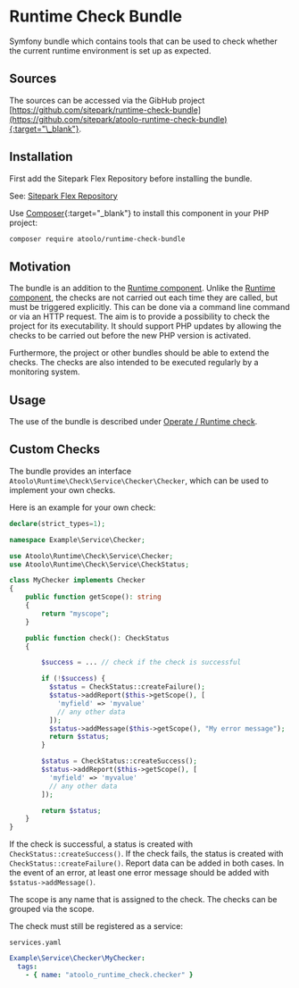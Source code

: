 # Runtime Check Bundle

Symfony bundle which contains tools that can be used to check whether the current runtime environment is set up as expected.

## Sources

The sources can be accessed via the GibHub project [https://github.com/sitepark/runtime-check-bundle](https://github.com/sitepark/atoolo-runtime-check-bundle){:target="\_blank"}.

## Installation

First add the Sitepark Flex Repository before installing the bundle.

See: [Sitepark Flex Repository](../symfony-flex-integration.md#sitepark-flex-repository)

Use [Composer](https://getcomposer.org/){:target="\_blank"} to install this component in your PHP project:

```sh
composer require atoolo/runtime-check-bundle
```

## Motivation

The bundle is an addition to the [Runtime component](../components/runtime.md). Unlike the [Runtime component](../components/runtime.md), the checks are not carried out each time they are called, but must be triggered explicitly. This can be done via a command line command or via an HTTP request. The aim is to provide a possibility to check the project for its executability. It should support PHP updates by allowing the checks to be carried out before the new PHP version is activated.

Furthermore, the project or other bundles should be able to extend the checks. The checks are also intended to be executed regularly by a monitoring system.

## Usage

The use of the bundle is described under [Operate / Runtime check](../../operate/runtime-check.md).

## Custom Checks

The bundle provides an interface `Atoolo\Runtime\Check\Service\Checker\Checker`, which can be used to implement your own checks.

Here is an example for your own check:

```php
declare(strict_types=1);

namespace Example\Service\Checker;

use Atoolo\Runtime\Check\Service\Checker;
use Atoolo\Runtime\Check\Service\CheckStatus;

class MyChecker implements Checker
{
    public function getScope(): string
    {
        return "myscope";
    }

    public function check(): CheckStatus
    {

        $success = ... // check if the check is successful

        if (!$success) {
          $status = CheckStatus::createFailure();
          $status->addReport($this->getScope(), [
            'myfield' => 'myvalue'
            // any other data
          ]);
          $status->addMessage($this->getScope(), "My error message");
          return $status;
        }

        $status = CheckStatus::createSuccess();
        $status->addReport($this->getScope(), [
          'myfield' => 'myvalue'
          // any other data
        ]);

        return $status;
    }
}
```

If the check is successful, a status is created with `CheckStatus::createSuccess()`. If the check fails, the status is created with `CheckStatus::createFailure()`. Report data can be added in both cases. In the event of an error, at least one error message should be added with `$status->addMessage()`.

The scope is any name that is assigned to the check. The checks can be grouped via the scope.

The check must still be registered as a service:

`services.yaml`

```yaml
Example\Service\Checker\MyChecker:
  tags:
    - { name: "atoolo_runtime_check.checker" }
```
